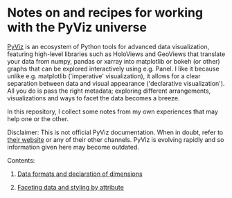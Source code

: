 # Notes on and recipes for working with the PyViz universe

[PyViz](http://pyviz.org) is an ecosystem of Python tools for advanced data visualization, featuring high-level libraries such as HoloViews and GeoViews that translate your data from numpy, pandas or xarray into matplotlib or bokeh (or other) graphs that can be explored interactively using e.g. Panel. I like it because unlike e.g. matplotlib ('imperative' visualization), it allows for a clear separation between data and visual appearance ('declarative visualization'). All you do is pass the right metadata; exploring different arrangements, visualizations and ways to facet the data becomes a breeze.

In this repository, I collect some notes from my own experiences that may help one or the other.

Disclaimer: This is not official PyViz documentation. When in doubt, refer to [their website](http://pyviz.org) or any of their other channels. PyViz is evolving rapidly and so information given here may become outdated.

Contents:

1. [Data formats and declaration of dimensions](https://nbviewer.jupyter.org/github/poplarShift/pyviz-recipes/blob/master/notebooks/data_formats.ipynb)

2. [Faceting data and styling by attribute](https://nbviewer.jupyter.org/github/poplarShift/pyviz-recipes/blob/master/notebooks/styling_by_attribute.ipynb)
